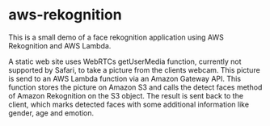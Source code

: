 # aws-rekognition

This is a small demo of a face rekognition application using AWS Rekognition and AWS Lambda.

A static web site uses WebRTCs getUserMedia function, currently not supported by Safari, to take a picture from the clients webcam. This picture is send to an AWS Lambda function via an Amazon Gateway API. This function stores the picture on Amazon S3 and calls the detect faces method of Amazon Rekognition on the S3 object. The result is sent back to the client, which marks detected faces with some additional information like gender, age and emotion.


